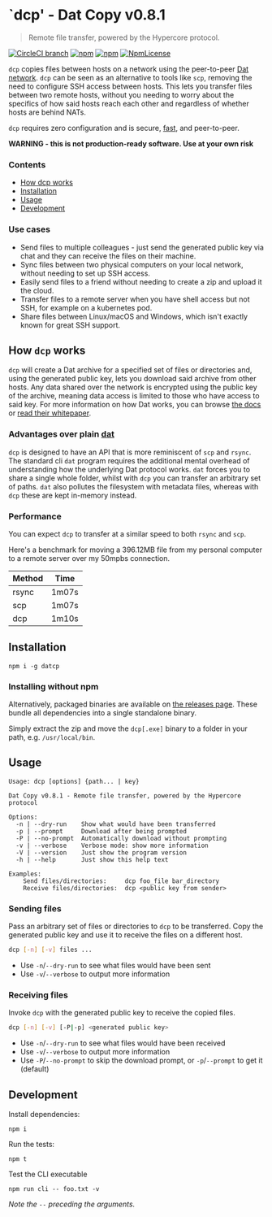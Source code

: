 # `dcp' - Dat Copy v0.8.1

> Remote file transfer, powered by the Hypercore protocol.

[![CircleCI branch](https://img.shields.io/circleci/project/github/pepa65/datcp/master.svg)](https://circleci.com/gh/pepa65/workflows/datcp/tree/master)
[![npm](https://img.shields.io/npm/v/datcp.svg)](https://www.npmjs.com/package/datcp)
[![npm](https://img.shields.io/node/v/datcp.svg)](https://www.npmjs.com/package/datcp)
[![NpmLicense](https://img.shields.io/npm/l/datcp.svg)](https://www.npmjs.com/package/datcp)

`dcp` copies files between hosts on a network using the peer-to-peer [Dat network](https://datproject.org/). `dcp` can be seen as an alternative to tools like `scp`, removing the need to configure SSH access between hosts. This lets you transfer files between two remote hosts, without you needing to worry about the specifics of how said hosts reach each other and regardless of whether hosts are behind NATs.

`dcp` requires zero configuration and is secure, [fast](#Performance), and peer-to-peer.

**WARNING - this is not production-ready software. Use at your own risk**

### Contents

- [How dcp works](#how-dcp-works)
- [Installation](#installation)
- [Usage](#usage)
- [Development](#development)

### Use cases

* Send files to multiple colleagues - just send the generated public key via chat and they can receive the files on their machine.
* Sync files between two physical computers on your local network, without needing to set up SSH access.
* Easily send files to a friend without needing to create a zip and upload it the cloud.
* Transfer files to a remote server when you have shell access but not SSH, for example on a kubernetes pod.
* Share files between Linux/macOS and Windows, which isn't exactly known for great SSH support.

## How `dcp` works

`dcp` will create a Dat archive for a specified set of files or directories and, using the generated public key, lets you download said archive from other hosts. Any data shared over the network is encrypted using the public key of the archive, meaning data access is limited to those who have access to said key. For more information on how Dat works, you can browse [the docs](https://docs.datproject.org/) or [read their whitepaper](https://github.com/datproject/docs/blob/master/papers/dat-paper.pdf).

### Advantages over plain [dat](https://github.com/datproject/dat)

`dcp` is designed to have an API that is more reminiscent of `scp` and `rsync`. The standard cli `dat` program requires the additional mental overhead of understanding how the underlying Dat protocol works. `dat` forces you to share a single whole folder, whilst with `dcp` you can transfer an arbitrary set of paths. `dat` also pollutes the filesystem with metadata files, whereas with `dcp` these are kept in-memory instead.

### Performance

You can expect `dcp` to transfer at a similar speed to both `rsync` and `scp`.

Here's a benchmark for moving a 396.12MB file from my personal computer to a remote server over my 50mpbs connection.

| Method | Time  |
|--------|-------|
| rsync  | 1m07s |
| scp    | 1m07s |
| dcp    | 1m10s |

## Installation

```
npm i -g datcp
```

### Installing without npm

Alternatively, packaged binaries are available on [the releases page](https://github.com/pepa65/datcp/releases). These bundle all dependencies into a single standalone binary.

Simply extract the zip and move the `dcp[.exe]` binary to a folder in your path, e.g. `/usr/local/bin`.

## Usage

```
Usage: dcp [options] {path... | key}

Dat Copy v0.8.1 - Remote file transfer, powered by the Hypercore protocol

Options:
  -n | --dry-run    Show what would have been transferred
  -p | --prompt     Download after being prompted
  -P | --no-prompt  Automatically download without prompting
  -v | --verbose    Verbose mode: show more information
  -V | --version    Just show the program version
  -h | --help       Just show this help text

Examples:
    Send files/directories:     dcp foo_file bar_directory
    Receive files/directories:  dcp <public key from sender>
```

### Sending files

Pass an arbitrary set of files or directories to `dcp` to be transferred. Copy the generated public key and use it to receive the files on a different host.

```bash
dcp [-n] [-v] files ...
```

* Use `-n`/`--dry-run` to see what files would have been sent
* Use `-v`/`--verbose` to output more information

### Receiving files

Invoke `dcp` with the generated public key to receive the copied files.

```bash
dcp [-n] [-v] [-P|-p] <generated public key>
```

* Use `-n`/`--dry-run` to see what files would have been received
* Use `-v`/`--verbose` to output more information
* Use `-P`/`--no-prompt` to skip the download prompt, or `-p`/`--prompt` to get it (default)

## Development

Install dependencies:

```
npm i
```

Run the tests:

```
npm t
```

Test the CLI executable

```
npm run cli -- foo.txt -v
```

*Note the `--` preceding the arguments.*

